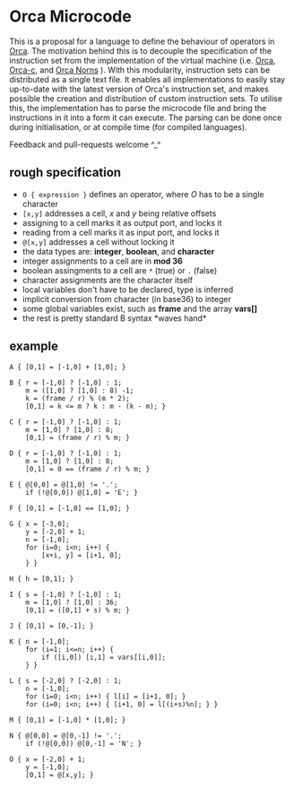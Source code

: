 # Orca Microcode

This is a proposal for a language to define the behaviour of operators in [Orca](https://github.com/hundredrabbits/Orca). 
The motivation behind this is to decouple the specification of the instruction set from the implementation of the virtual machine (i.e. 
[Orca](https://github.com/hundredrabbits/Orca),
[Orca-c](http://github.com/hundredrabbits/Orca-c), and
[Orca Norns](https://github.com/itsyourbedtime/orca/)
).
With this modularity, instruction sets can be distributed as a single text file.
It enables all implementations to easily stay up-to-date with the latest version of Orca's instruction set, and makes possible the creation and distribution of custom instruction sets.
To utilise this, the implementation has to parse the microcode file and bring the instructions in it into a form it can execute. The parsing can be done once during initialisation, or at compile time (for compiled languages).

Feedback and pull-requests welcome ^_^

## rough specification

- `O { expression }` defines an operator, where _O_ has to be a single character
- `[x,y]` addresses a cell, _x_ and _y_ being relative offsets
- assigning to a cell marks it as output port, and locks it
- reading from a cell marks it as input port, and locks it
- `@[x,y]` addresses a cell without locking it
- the data types are: **integer**, **boolean**, and **character**
- integer assignments to a cell are in **mod 36**
- boolean assingments to a cell are `*` (true) or `.` (false)
- character assignments are the character itself
- local variables don't have to be declared, type is inferred
- implicit conversion from character (in base36) to integer
- some global variables exist, such as **frame** and the array **vars[]**
- the rest is pretty standard B syntax \*waves hand\*

## example

```
A { [0,1] = [-1,0] + [1,0]; }

B { r = [-1,0] ? [-1,0] : 1;
    m = ([1,0] ? [1,0] : 8) -1;
    k = (frame / r) % (m * 2);
    [0,1] = k <= m ? k : m - (k - m); }

C { r = [-1,0] ? [-1,0] : 1;
    m = [1,0] ? [1,0] : 8;
    [0,1] = (frame / r) % m; }

D { r = [-1,0] ? [-1,0] : 1;
    m = [1,0] ? [1,0] : 8;
    [0,1] = 0 == (frame / r) % m; }

E { @[0,0] = @[1,0] != '.';
    if (!@[0,0]) @[1,0] = 'E'; }

F { [0,1] = [-1,0] == [1,0]; }

G { x = [-3,0];
    y = [-2,0] + 1;
    n = [-1,0];
    for (i=0; i<n; i++) {
        [x+i, y] = [i+1, 0];
    } }

H { h = [0,1]; }

I { s = [-1,0] ? [-1,0] : 1;
    m = [1,0] ? [1,0] : 36;
    [0,1] = ([0,1] + s) % m; }

J { [0,1] = [0,-1]; }

K { n = [-1,0];
    for (i=1; i<=n; i++) {
        if ([i,0]) [i,1] = vars[[i,0]];
    } } 

L { s = [-2,0] ? [-2,0] : 1;
    n = [-1,0];
    for (i=0; i<n; i++) { l[i] = [i+1, 0]; }
    for (i=0; i<n; i++) { [i+1, 0] = l[(i+s)%n]; } }

M { [0,1] = [-1,0] * [1,0]; }

N { @[0,0] = @[0,-1] != '.';
    if (!@[0,0]) @[0,-1] = 'N'; }

O { x = [-2,0] + 1;
    y = [-1,0];
    [0,1] = @[x,y]; }

```

